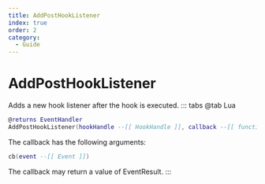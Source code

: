```yaml
---
title: AddPostHookListener
index: true
order: 2
category:
  - Guide
---
```


# AddPostHookListener
Adds a new hook listener after the hook is executed.
::: tabs
@tab Lua
```lua
@returns EventHandler
AddPostHookListener(hookHandle --[[ HookHandle ]], callback --[[ function ]])
```
The callback has the following arguments:
```lua
cb(event --[[ Event ]])
```
The callback may return a value of EventResult.
:::